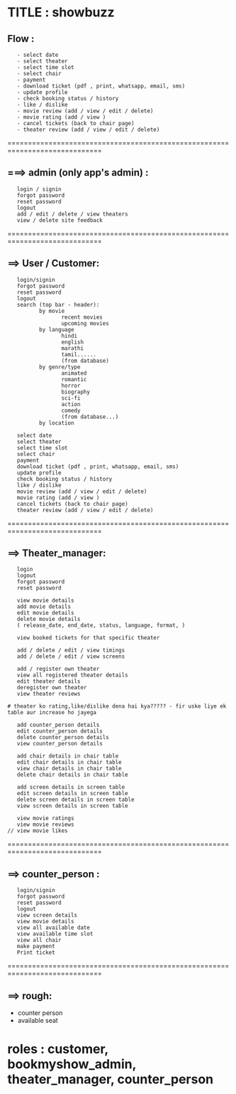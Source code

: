 # TITLE : showbuzz

## Flow :

       - select date
       - select theater
       - select time slot
       - select chair
       - payment
       - download ticket (pdf , print, whatsapp, email, sms)
       - update profile
       - check booking status / history
       - like / dislike
       - movie review (add / view / edit / delete)
       - movie rating (add / view )
       - cancel tickets (back to chair page)
       - theater review (add / view / edit / delete)

=============================================================================

## ===> admin (only app's admin) :

       login / signin
       forgot password
       reset password
       logout
       add / edit / delete / view theaters
       view / delete site feedback

=============================================================================

## ==> User / Customer:

       login/signin
       forgot password
       reset password
       logout
       search (top bar - header):
              by movie
                     recent movies
                     upcoming movies
              by language
                     hindi
                     english
                     marathi
                     tamil......
                     (from database)
              by genre/type
                     animated
                     romantic
                     horror
                     biography
                     sci-fi
                     action
                     comedy
                     (from database...)
              by location

       select date
       select theater
       select time slot
       select chair
       payment
       download ticket (pdf , print, whatsapp, email, sms)
       update profile
       check booking status / history
       like / dislike
       movie review (add / view / edit / delete)
       movie rating (add / view )
       cancel tickets (back to chair page)
       theater review (add / view / edit / delete)

=============================================================================

## ==> Theater_manager:

       login
       logout
       forgot password
       reset password

       view movie details
       add movie details
       edit movie details
       delete movie details
       ( release_date, end_date, status, language, format, )

       view booked tickets for that specific theater

       add / delete / edit / view timings
       add / delete / edit / view screens

       add / register own theater
       view all registered theater details
       edit theater details
       deregister own theater
       view theater reviews

    # theater ko rating,like/dislike dena hai kya????? - fir uske liye ek table aur increase ho jayega

       add counter_person details
       edit counter_person details
       delete counter_person details
       view counter_person details

       add chair details in chair table
       edit chair details in chair table
       view chair details in chair table
       delete chair details in chair table

       add screen details in screen table
       edit screen details in screen table
       delete screen details in screen table
       view screen details in screen table

       view movie ratings
       view movie reviews
    // view movie likes

=============================================================================

## ==> counter_person :

       login/signin
       forgot password
       reset password
       logout
       view screen details
       view movie details
       view all available date
       view available time slot
       view all chair
       make payment
       Print ticket

=============================================================================

## ==> rough:

- counter person
- available seat

# roles : customer, bookmyshow_admin, theater_manager, counter_person

```

```

